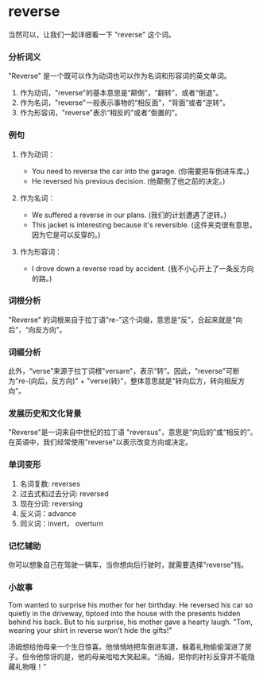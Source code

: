# reverse

当然可以，让我们一起详细看一下 "reverse" 这个词。

  

### 分析词义

  

"Reverse" 是一个既可以作为动词也可以作为名词和形容词的英文单词。

  

1.  作为动词，"reverse"的基本意思是“颠倒”，“翻转”，或者“倒退”。
2.  作为名词，"reverse"一般表示事物的“相反面”，“背面”或者“逆转”。
3.  作为形容词，"reverse"表示“相反的”或者“倒置的”。

  

### 例句

  

1.  作为动词：
    
      
    
    *   You need to reverse the car into the garage. (你需要把车倒进车库。)
    *   He reversed his previous decision. (他颠倒了他之前的决定。)
    
      
    
2.  作为名词：
    
      
    
    *   We suffered a reverse in our plans. (我们的计划遭遇了逆转。)
    *   This jacket is interesting because it's reversible. (这件夹克很有意思，因为它是可以反穿的。)
    
      
    
3.  作为形容词：
    
      
    
    *   I drove down a reverse road by accident. (我不小心开上了一条反方向的路。)
    
      
    

  

### 词根分析

  

"Reverse" 的词根来自于拉丁语"re-"这个词缀，意思是“反”，合起来就是“向后”，“向反方向”。

  

### 词缀分析

  

此外，“verse”来源于拉丁词根"versare"，表示“转”。因此，"reverse"可断为"re-(向后，反方向)" + "verse(转)"，整体意思就是“转向后方，转向相反方向”。

  

### 发展历史和文化背景

  

"Reverse"是一词来自中世纪的拉丁语 "reversus"，意思是“向后的”或“相反的”。 在英语中，我们经常使用"reverse"以表示改变方向或决定。

  

### 单词变形

  

1.  名词复数: reverses
2.  过去式和过去分词: reversed
3.  现在分词: reversing
4.  反义词：advance
5.  同义词：invert， overturn

  

### 记忆辅助

  

你可以想象自己在驾驶一辆车，当你想向后行驶时，就需要选择"reverse"挡。

  

### 小故事

  

Tom wanted to surprise his mother for her birthday. He reversed his car so quietly in the driveway, tiptoed into the house with the presents hidden behind his back. But to his surprise, his mother gave a hearty laugh. "Tom, wearing your shirt in reverse won't hide the gifts!"

  

汤姆想给他母亲一个生日惊喜。他悄悄地把车倒进车道，躲着礼物偷偷溜进了房子。但令他惊讶的是，他的母亲哈哈大笑起来。“汤姆，把你的衬衫反穿并不能隐藏礼物哦！”
